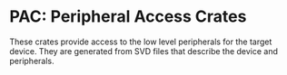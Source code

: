 # PAC: Peripheral Access Crates

These crates provide access to the low level peripherals for the
target device.  They are generated from SVD files that describe
the device and peripherals.
